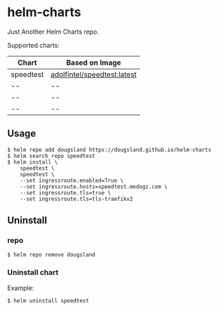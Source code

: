 # helm-charts
Just Another Helm Charts repo.

Supported charts:

| Chart     | Based on Image              |
|-----------|-----------------------------|
| speedtest | [adolfintel/speedtest:latest](https://hub.docker.com/r/adolfintel/speedtest) |
| --        | --                          |
| --        | --                          |
| --        | --                          |

## Usage
```
$ helm repo add dougsland https://dougsland.github.io/helm-charts  
$ helm search repo speedtest  
$ helm install \
    speedtest \
    speedtest \
    --set ingressroute.enabled=True \
    --set ingressroute.hosts=speedtest.medogz.com \
    --set ingressroute.tls=true \
    --set ingressroute.tls=tls-traefikv2
```
## Uninstall
### repo
```
$ helm repo remove dougsland
```
### Uninstall chart
Example:
```
$ helm uninstall speedtest
```

